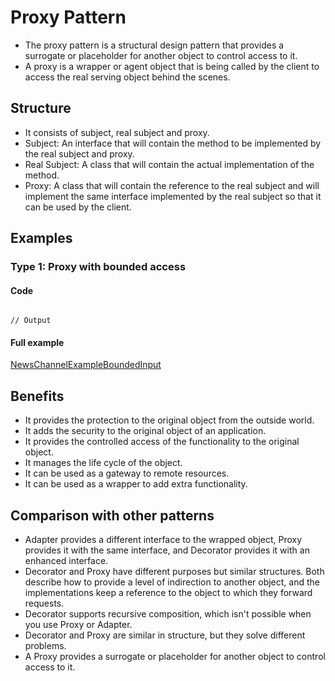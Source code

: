 ﻿
# Proxy Pattern

- The proxy pattern is a structural design pattern that provides a surrogate or placeholder for another object to control access to it.
- A proxy is a wrapper or agent object that is being called by the client to access the real serving object behind the scenes.

## Structure

- It consists of subject, real subject and proxy.
- Subject: An interface that will contain the method to be implemented by the real subject and proxy.
- Real Subject: A class that will contain the actual implementation of the method.
- Proxy: A class that will contain the reference to the real subject and will implement the same interface implemented by the real subject so that it can be used by the client.

## Examples

### Type 1: Proxy with bounded access

#### Code

```csharp
```
```
// Output
```

#### Full example

[NewsChannelExampleBoundedInput](./../../GofConsoleApp/Examples/Structural/ProxyPattern/NewsChannelExampleBoundedInput.cs)


## Benefits

- It provides the protection to the original object from the outside world.
- It adds the security to the original object of an application.
- It provides the controlled access of the functionality to the original object.
- It manages the life cycle of the object.
- It can be used as a gateway to remote resources.
- It can be used as a wrapper to add extra functionality.

## Comparison with other patterns

- Adapter provides a different interface to the wrapped object, Proxy provides it with the same interface, and Decorator provides it with an enhanced interface.
- Decorator and Proxy have different purposes but similar structures. Both describe how to provide a level of indirection to another object, and the implementations keep a reference to the object to which they forward requests.
- Decorator supports recursive composition, which isn't possible when you use Proxy or Adapter.
- Decorator and Proxy are similar in structure, but they solve different problems.
- A Proxy provides a surrogate or placeholder for another object to control access to it.

